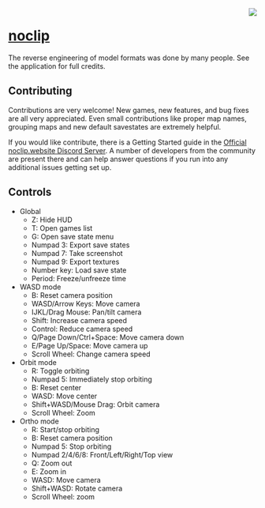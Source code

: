 <img align="right" src="src/assets/logo.png">

# <a href="https://noclip.website">noclip</a>

The reverse engineering of model formats was done by many people. See the application for full credits.

## Contributing

Contributions are very welcome! New games, new features, and bug fixes are all very appreciated. Even small contributions like proper map names, grouping maps and new default savestates are extremely helpful.

If you would like contribute, there is a Getting Started guide in the [Official noclip.website Discord Server](https://discord.gg/bkJmKKv). A number of developers from the community are present there and can help answer questions if you run into any additional issues getting set up.

## Controls

- Global
	- Z: Hide HUD
	- T: Open games list
	- G: Open save state menu
	- Numpad 3: Export save states
	- Numpad 7: Take screenshot
	- Numpad 9: Export textures
	- Number key: Load save state
	- Period: Freeze/unfreeze time
- WASD mode
	- B: Reset camera position
	- WASD/Arrow Keys: Move camera
	- IJKL/Drag Mouse: Pan/tilt camera
	- Shift: Increase camera speed
	- Control: Reduce camera speed
	- Q/Page Down/Ctrl+Space: Move camera down
	- E/Page Up/Space: Move camera up
	- Scroll Wheel: Change camera speed
- Orbit mode
	- R: Toggle orbiting
	- Numpad 5: Immediately stop orbiting
	- B: Reset center
	- WASD: Move center
	- Shift+WASD/Mouse Drag: Orbit camera
	- Scroll Wheel: Zoom
- Ortho mode
	- R: Start/stop orbiting
	- B: Reset camera position
	- Numpad 5: Stop orbiting
	- Numpad 2/4/6/8: Front/Left/Right/Top view
	- Q: Zoom out
	- E: Zoom in
	- WASD: Move camera
	- Shift+WASD: Rotate camera
	- Scroll Wheel: zoom
